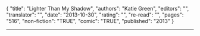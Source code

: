 {
"title": "Lighter Than My Shadow",
"authors": "Katie Green",
"editors": "",
"translator": "",
"date": "2013-10-30",
"rating": "",
"re-read": "",
"pages": "516",
"non-fiction": "TRUE",
"comic": "TRUE",
"published": "2013"
}

---
